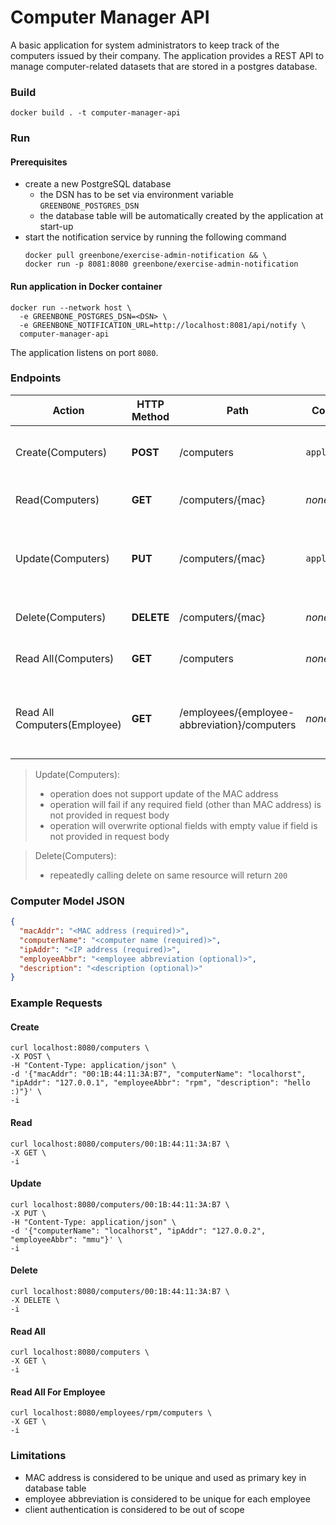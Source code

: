 # Computer Manager API

A basic application for system administrators to keep track of the computers issued by their company.
The application provides a REST API to manage computer-related datasets that are stored in a postgres database.

### Build

```shell
docker build . -t computer-manager-api
```

### Run

#### Prerequisites

- create a new PostgreSQL database
  - the DSN has to be set via environment variable `GREENBONE_POSTGRES_DSN`
  - the database table will be automatically created by the application at start-up
- start the notification service by running the following command
    ```shell
    docker pull greenbone/exercise-admin-notification && \
    docker run -p 8081:8080 greenbone/exercise-admin-notification
    ```

#### Run application in Docker container

```shell
docker run --network host \
  -e GREENBONE_POSTGRES_DSN=<DSN> \
  -e GREENBONE_NOTIFICATION_URL=http://localhost:8081/api/notify \
  computer-manager-api
```

The application listens on port `8080`.

### Endpoints

| Action                       | HTTP Method | Path                                         | Content-Type       | Request Body                                                          | Description                                            |
|------------------------------|-------------|----------------------------------------------|--------------------|-----------------------------------------------------------------------|--------------------------------------------------------|
| Create(Computers)            | **POST**    | /computers                                   | `application/json` | see [JSON](#computer-model-json)                                      | Store the data of a new computer                       |
| Read(Computers)              | **GET**     | /computers/{mac}                             | _none_             | _empty_                                                               | Get the data of a computer                             |
| Update(Computers)            | **PUT**     | /computers/{mac}                             | `application/json` | like [JSON](#computer-model-json), but field `macAddr` can be omitted | Update the data of a computer                          |
| Delete(Computers)            | **DELETE**  | /computers/{mac}                             | _none_             | _empty_                                                               | Delete the data of a computer                          |
| Read All(Computers)          | **GET**     | /computers                                   | _none_             | _empty_                                                               | Get the data of all computers                          |
| Read All Computers(Employee) | **GET**     | /employees/{employee-abbreviation}/computers | _none_             | _empty_                                                               | Get the data of all assigned computers for an employee |

> Update(Computers):
>   - operation does not support update of the MAC address
>   - operation will fail if any required field (other than MAC address) is not provided in request body
>   - operation will overwrite optional fields with empty value if field is not provided in request body

> Delete(Computers):
>   - repeatedly calling delete on same resource will return `200`

### Computer Model JSON

```json
{
  "macAddr": "<MAC address (required)>",
  "computerName": "<computer name (required)>",
  "ipAddr": "<IP address (required)>",
  "employeeAbbr": "<employee abbreviation (optional)>",
  "description": "<description (optional)>"
}
```

### Example Requests

#### Create

    curl localhost:8080/computers \
    -X POST \
    -H "Content-Type: application/json" \
    -d '{"macAddr": "00:1B:44:11:3A:B7", "computerName": "localhorst", "ipAddr": "127.0.0.1", "employeeAbbr": "rpm", "description": "hello :)"}' \
    -i

#### Read

    curl localhost:8080/computers/00:1B:44:11:3A:B7 \
    -X GET \
    -i

#### Update

    curl localhost:8080/computers/00:1B:44:11:3A:B7 \
    -X PUT \
    -H "Content-Type: application/json" \
    -d '{"computerName": "localhorst", "ipAddr": "127.0.0.2", "employeeAbbr": "mmu"}' \
    -i

#### Delete

    curl localhost:8080/computers/00:1B:44:11:3A:B7 \
    -X DELETE \
    -i

#### Read All

    curl localhost:8080/computers \
    -X GET \
    -i

#### Read All For Employee

    curl localhost:8080/employees/rpm/computers \
    -X GET \
    -i

### Limitations

- MAC address is considered to be unique and used as primary key in database table
- employee abbreviation is considered to be unique for each employee
- client authentication is considered to be out of scope

